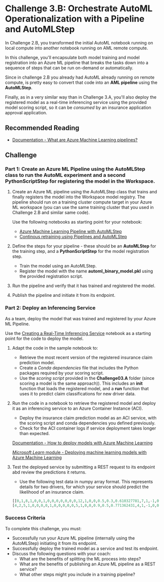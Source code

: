 # Challenge 3.B: Orchestrate AutoML Operationalization with a Pipeline and AutoMLStep

In Challenge 2.B, you transformed the initial AutoML notebook running on local compute into another notebook running on AML remote compute. 

In this challenge, you'll encapsulate both model training and model registration into an Azure ML pipeline that breaks the tasks down into a sequence of steps that can be run on-demand or automatically. 

Since in challenge 2.B you already had AutoML already running on remote compute, is pretty easy to convert that code into an **AML pipeline** using the **AutoMLStep**.

Finally, as in a very similar way than in Challenge 3.A, you'll also deploy the registered model as a real-time inferencing service using the provided model scoring script, so it can be *consumed* by an insurance application approval application.

## Recommended Reading

* [Documentation - What are Azure Machine Learning pipelines?](https://docs.microsoft.com/azure/machine-learning/concept-ml-pipelines)



## Challenge

### Part 1: Create an Azure ML Pipeline using the AutoMLStep class to run the AutoML experiment and a second PythonScriptStep for registering the model in the Workspace.

1. Create an Azure ML pipeline using the AutoMLStep class that trains and finally registers the model into the Workspace model registry. The pipeline should run on a training cluster compute target in your Azure ML workspace (you can use the same training cluster that you used in Challenge 2.B and similar same code).

    Use the following notebooks as starting point for your notebook:
    
    - [Azure Machine Learning Pipeline with AutoMLStep](https://github.com/Azure/MachineLearningNotebooks/blob/master/how-to-use-azureml/machine-learning-pipelines/intro-to-pipelines/aml-pipelines-with-automated-machine-learning-step.ipynb) 
    - [Continous retraining using Pipelines and AutoMLStep](https://github.com/Azure/MachineLearningNotebooks/blob/master/how-to-use-azureml/automated-machine-learning/continuous-retraining/auto-ml-continuous-retraining.ipynb)

2. Define the steps for your pipeline - these should be an **AutoMLStep** for the training step, and a **PythonScriptStep** for the model registration step.
    * Train the model using an AutoMLStep.
    * Register the model with the name **automl_binary_model.pkl** using the provided registration script.

3. Run the pipeline and verify that it has trained and registered the model.

4. Publish the pipeline and initiate it from its endpoint.

### Part 2: Deploy an Inferencing Service

As a team, deploy the model that was trained and registered by your Azure ML Pipeline.

Use the [Creating a Real-Time Inferencing Service](https://github.com/MicrosoftDocs/mslearn-aml-labs/blob/master/06-Deploying_a_model.ipynb) notebook as a starting point for the code to deploy the model.

1. Adapt the code in the sample notebook to:

    * Retrieve the most recent version of the registered insurance claim prediction model.
    * Create a *Conda dependencies* file that includes the Python packages required by your scoring script.
    * Use the *scoring script* provided in the **Challenge03.A** folder (since scoring a model is the same approach)). This includes an **init** function that loads the registered model, and a **run** function that uses it to predict claim classifications for new driver data.

2. Run the code in a notebook to retrieve the registered model and deploy it as an inferencing service to an Azure Container Instance (ACI).
    * Deploy the insurance claim prediction model as an ACI service, with the scoring script and conda dependencies you defined previously.
    * Check for the ACI container logs if service deployment takes longer than expected.

    [Documentation - How to deploy models with Azure Machine Learning](https://docs.microsoft.com/azure/machine-learning/how-to-deploy-and-where)

    [*Microsoft Learn* module - Deploying machine learning models with Azure Machine Learning](https://docs.microsoft.com/learn/modules/register-and-deploy-model-with-amls/index)

3. Test the deployed service by submitting a REST request to its endpoint abd review the predictions it returns.
    * Use the following test data in numpy array format. This represents details for two drivers, for which your service should predict the likelihood of an insurance claim.

    ```Python
    [[0,1,8,1,0,0,1,0,0,0,0,0,0,0,12,1,0,0,0.5,0.3,0.610327781,7,1,-1,0,-1,1,1,1,2,1,65,1,0.316227766,0.669556409,0.352136337,3.464101615,0.1,0.8,0.6,1,1,6,3,6,2,9,1,1,1,12,0,1,1,0,0,1],
    [4,2,5,1,0,0,0,0,1,0,0,0,0,0,5,1,0,0,0.9,0.5,0.771362431,4,1,-1,0,0,11,1,1,0,1,103,1,0.316227766,0.60632002,0.358329457,2.828427125,0.4,0.5,0.4,3,3,8,4,10,2,7,2,0,3,10,0,0,1,1,0,1]]
    ```

### Success Criteria

To complete this challenge, you must:

* Successfully run your Azure ML pipeline (internally using the AutoMLStep) initiating it from its endpoint.
* Successfully deploy the trained model as a service and test its endpoint.
* Discuss the following questions with your coach:
    * What are the benefits of splitting the ML process into steps?
    * What are the benefits of publishing an Azure ML pipeline as a REST service?
    * What other steps might you include in a training pipeline?
